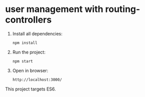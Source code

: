 # user management with routing-controllers

1. Install all dependencies:

    `npm install`
    
2. Run the project:

    `npm start`

3. Open in browser:
 
    `http://localhost:3000/`

This project targets ES6. 
